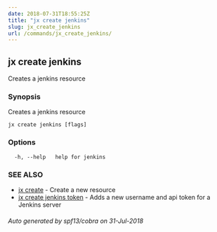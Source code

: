 ```yaml
---
date: 2018-07-31T18:55:25Z
title: "jx create jenkins"
slug: jx_create_jenkins
url: /commands/jx_create_jenkins/
---
```

## jx create jenkins

Creates a jenkins resource

### Synopsis

Creates a jenkins resource

```
jx create jenkins [flags]
```

### Options

```
  -h, --help   help for jenkins
```

### SEE ALSO

* [jx create](/commands/jx_create/)	 - Create a new resource
* [jx create jenkins token](/commands/jx_create_jenkins_token/)	 - Adds a new username and api token for a Jenkins server

###### Auto generated by spf13/cobra on 31-Jul-2018
